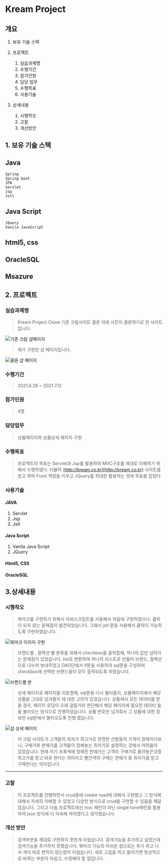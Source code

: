 # Kream Project

## 개요 ##

1. 보유 기술 스택
2. 프로젝트
	1.  실습과제명
	2.  수행기간
	3.  참가인원
	4.  담당 업무
	5.  수행목표
	6.  사용기술

3. 상세내용
	1. 시행착오
	2. 고찰
	3. 개선방안

## 1. 보유 기술 스택 ##

Java
--
	Spring
	Spring boot
	JPA
	Servlet
	Jsp
	Jstl
	
Java Script
--
	JQuery
	Vanila JavaScript
html5, css
--
OracleSQL
--
Msazure
--

## 2. 프로젝트 ##
### 실습과제명
> Kream Project Clone 기존 크림사이트 클론 
> 아래 사진이 클론하기로 한 사이트입니다.


![기존 크림 샵페이지](./img/KOShop.png)

> 제가 구현한 샵 페이지입니다.

![클론 샵 페이지](./img/mpshop1.png)
### 수행기간
> 2021.6.28 ~ 2021.7.12 

### 참가인원
> 4명

### 담당업무
> 상품페이지와 상품상세 페이지 구현

### 수행목표
> 프로젝트의 목표는 Servlet과 Jsp를 활용하여 MVC구조를 제대로 이해하기 위해서 수행하였다.
> 더불어 [http://kream.co.kr](http://kream.co.kr) 사이트를 참고 하여 
> Front 역량을 키우고 JQuery를 최대한 활용하는 것에 목표를 잡았다.

### 사용기술

#### JAVA
1.	Servlet
2.	Jsp
3.	Jstl

#### Java Script
1. Vanila Java Script
2. JQuery

#### Html5, CSS

#### OracleSQL


## 3.상세내용 ##

### 시행착오 ###
> 북마크를 구현하기 위해서 자바스크립트를 사용해서 처음에 구현하였으나, 클릭이 되지 않는 문제점이 발견되었습니다.
> 그래서 jstl 문을 사용해서 클릭이 가능하도록 구현하였습니다.

![북마크 이미지 구현](./img/mpbookmark.png)

> 브랜드별 , 컬렉션 별 분류를 위해서 checkbox를 클릭할때, 하나의 값만 넘어가는 문제점이 있었습니다.
> list로 변환하여 하나의 리스트로 만들어 브랜드, 컬렉션으로 나누어 보내주었고
> DAO단에서 if문을 사용하여 sql문을 구성하여 checkbox에 선택한 브랜드들이 모두 출력되도록 하였습니다.

![브랜드별 분](./img/mpnike.png)

> 상세 페이지로 페이지를 이동할때, sql문을 다시 불러올지, 상품페이지에서 해당 상품을 그대로 넘겨줄지
> 에 대한 고민이 있었습니다. 상품에서 모든 데이터를 받을 경우, 페이지 로딩이 오래 걸릴거라 판단해서 해당 페이지에 필요한 데이터
> 들을 불러오는 방식으로 진행하였습니다. 상품 번호만 넘겨줘서 그 상품에 대한 정보만 sql문에서 불러오도록 진행 했습니다.

![샵 상세 페이지](./img/mpshopinfo2.png)

> 이 크림 사이트가 고객들의 최저가 최고가로 한정판 신발들의 가격이 정해지다보니,
> 구매가와 판매가를 고객들이 정해놓는 최저가로 설정하는 것에서 어려움이 있었습니다.
> 현재 저기 초록색에 정해진 판매가는 고객이 구매가로 올려놓은것중 최고가를 받고 바로 판다는 의미이고
> 빨간색의 구매는 판매가 중 최저가를 받고 구매한다는 의미입니다.

----

### 고찰 ###
> 이 프로젝트를 진행하면서 crud중에 create read에 대해서 구현했고 그 방식에 대해서 자세히 이해할 수 있었고
> 다양한 방식으로 crud를 구현할 수 있음을 깨닳았습니다. 그리고 다음 프로젝트에선 mvc 패턴이 아닌 single tone패턴을
> 활용하여 json 방식에 더 익숙해 져야겠다고 생각했습니다. 

### 개선 방안 ###
> 검색부분을 제대로 구현하지 못한게 아쉽습니다. 검색기능을 추가하고 싶었는데
> 검색기능을 추가하지 못했습니다.
> 북마크 기능의 아쉬운 점으로는 추가 하고 나서 색이 바로 변하지 않는점이 아쉽습니다.
> 새로 고침을 하고 들어가면 정상적으로 바뀌는 부분이 아쉽고, 수정해야 할 점입니다.



